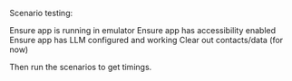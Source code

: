 Scenario testing: 

Ensure app is running in emulator
Ensure app has accessibility enabled
Ensure app has LLM configured and working
Clear out contacts/data (for now)

Then run the scenarios to get timings.